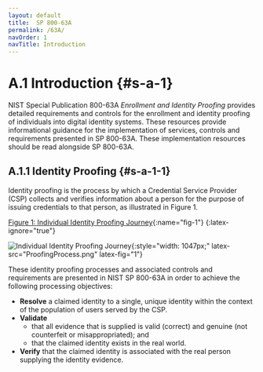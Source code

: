 ```yaml
---
layout: default
title:  SP 800-63A
permalink: /63A/
navOrder: 1 
navTitle: Introduction  
---
```


# A.1 Introduction {#s-a-1}

NIST Special Publication 800-63A _Enrollment and Identity Proofing_ provides detailed requirements and controls for the enrollment and identity proofing of individuals into digital identity systems. These resources provide informational guidance for the implementation of services, controls and requirements presented in SP 800-63A. These implementation resources should be read alongside SP 800-63A.

## A.1.1 Identity Proofing {#s-a-1-1}

Identity proofing is the process by which a Credential Service Provider (CSP) collects and verifies information about a person for the purpose of issuing credentials to that person, as illustrated in Figure 1.
 
[Figure 1: Individual Identity Proofing Journey](introduction.md#fig-1){:name="fig-1"}
{:latex-ignore="true"}

![Individual Identity Proofing Journey]({{site.baseurl}}/{{page.collection}}/images/ProofingProcess.png){:style="width: 1047px;" latex-src="ProofingProcess.png" latex-fig="1"}

These identity proofing processes and associated controls and requirements are presented in NIST SP 800-63A in order to achieve the following processing objectives:

- **Resolve** a claimed identity to a single, unique identity within the context of the population of users served by the CSP.
- **Validate**
    - that all evidence that is supplied is valid (correct) and genuine (not counterfeit or misappropriated); and
    - that the claimed identity exists in the real world.
- **Verify** that the claimed identity is associated with the real person supplying the identity evidence.
